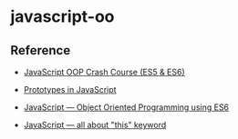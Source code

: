 # javascript-oo


## Reference
- [JavaScript OOP Crash Course (ES5 & ES6)](https://www.youtube.com/watch?v=vDJpGenyHaA)

- [Prototypes in JavaScript](https://medium.com/better-programming/prototypes-in-javascript-5bba2990e04b?)

- [JavaScript — Object Oriented Programming using ES6](https://codeburst.io/javascript-object-oriented-programming-using-es6-3cd2ac7fbbd8)

- [JavaScript — all about "this" keyword](https://codeburst.io/all-about-this-and-new-keywords-in-javascript-38039f71780c)